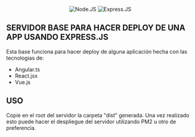 <p align="center">
    <img src="https://upload.wikimedia.org/wikipedia/commons/archive/d/d9/20160324173914%21Node.js_logo.svg" alt="Node.JS">
    <img src="https://upload.wikimedia.org/wikipedia/commons/archive/6/64/20170429090804%21Expressjs.png" alt="Express.JS">
</p>

## SERVIDOR BASE PARA HACER DEPLOY DE UNA APP USANDO EXPRESS.JS

Esta base funciona para hacer deploy de alguna aplicación hecha con las tecnologias
de: 
- Angular.ts
- React.jsx
- Vue.js 

## USO

Copie en el root del servidor la carpeta "dist" generada. Una vez realizado esto puede hacer el 
despliegue del servidor utilizando PM2 u otro de preferencia. 
